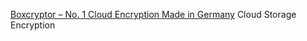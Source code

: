 
[Boxcryptor – No. 1 Cloud Encryption Made in Germany](https://www.boxcryptor.com/)
Cloud Storage Encryption
